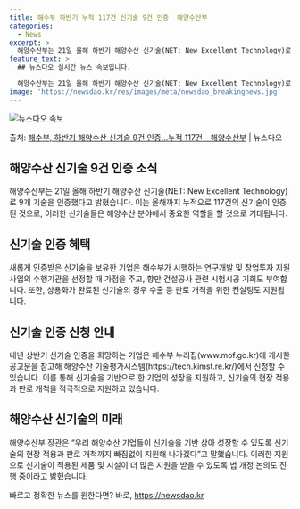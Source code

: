 ```yaml
---
title: 해수부 하반기 누적 117건 신기술 9건 인증  해양수산부
categories:
  - News
excerpt: >
  해양수산부는 21일 올해 하반기 해양수산 신기술(NET: New Excellent Technology)로 9…
feature_text: >
  ## 뉴스다오 실시간 뉴스 속보입니다.

  해양수산부는 21일 올해 하반기 해양수산 신기술(NET: New Excellent Technology)로 9…
image: 'https://newsdao.kr/res/images/meta/newsdao_breakingnews.jpg'
---
```


![뉴스다오 속보](https://newsdao.kr/res/images/meta/newsdao_breakingnews.jpg)

<p>출처: <a href="https://newsdao.kr/2845" rel="dofollow">해수부, 하반기 해양수산 신기술 9건 인증…누적 117건 - 해양수산부</a> | 뉴스다오</p>

<h2 data-ke-size="size26">해양수산 신기술 9건 인증 소식</h2>
<p data-ke-size="size16">해양수산부는 21일 올해 하반기 해양수산 신기술(NET: New Excellent Technology)로 9개 기술을 인증했다고 밝혔습니다. 이는 올해까지 누적으로 117건의 신기술이 인증된 것으로, 이러한 신기술들은 해양수산 분야에서 중요한 역할을 할 것으로 기대됩니다.</p>

<h2 data-ke-size="size24">신기술 인증 혜택</h2>
<p data-ke-size="size16">새롭게 인증받은 신기술을 보유한 기업은 해수부가 시행하는 연구개발 및 창업투자 지원사업의 수행기관을 선정할 때 가점을 주고, 항만 건설공사 관련 시험시공 기회도 부여합니다. 또한, 상용화가 완료된 신기술의 경우 수출 등 판로 개척을 위한 컨설팅도 지원됩니다.</p>

<h2 data-ke-size="size24">신기술 인증 신청 안내</h2>
<p data-ke-size="size16">내년 상반기 신기술 인증을 희망하는 기업은 해수부 누리집(www.mof.go.kr)에 게시한 공고문을 참고해 해양수산 기술평가시스템(https://tech.kimst.re.kr/)에서 신청할 수 있습니다. 이를 통해 신기술을 기반으로 한 기업의 성장을 지원하고, 신기술의 현장 적용과 판로 개척을 적극적으로 지원하고 있습니다.</p>

<h2 data-ke-size="size24">해양수산 신기술의 미래</h2>
<p data-ke-size="size16">해양수산부 장관은 “우리 해양수산 기업들이 신기술을 기반 삼아 성장할 수 있도록 신기술의 현장 적용과 판로 개척까지 빠짐없이 지원해 나가겠다”고 말했습니다. 이러한 지원으로 신기술이 적용된 제품 및 시설이 더 많은 지원을 받을 수 있도록 법 개정 논의도 진행 중이라고 밝혔습니다.</p> 

빠르고 정확한 뉴스를 원한다면? 바로, <a href="https://newsdao.kr" rel="dofollow">https://newsdao.kr</a>


    
